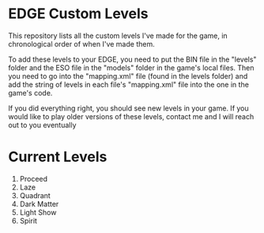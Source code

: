 # EDGE Custom Levels
This repository lists all the custom levels I've made for the game, in chronological order of when I've made them.

To add these levels to your EDGE, you need to put the BIN file in the "levels" folder and the ESO file in the "models" folder in the game's local files.
Then you need to go into the "mapping.xml" file (found in the levels folder) and add the string of levels in each file's "mapping.xml" file into the one in the game's code.

If you did everything right, you should see new levels in your game.
If you would like to play older versions of these levels, contact me and I will reach out to you eventually

# Current Levels
1. Proceed
2. Laze
3. Quadrant
4. Dark Matter
5. Light Show
6. Spirit
